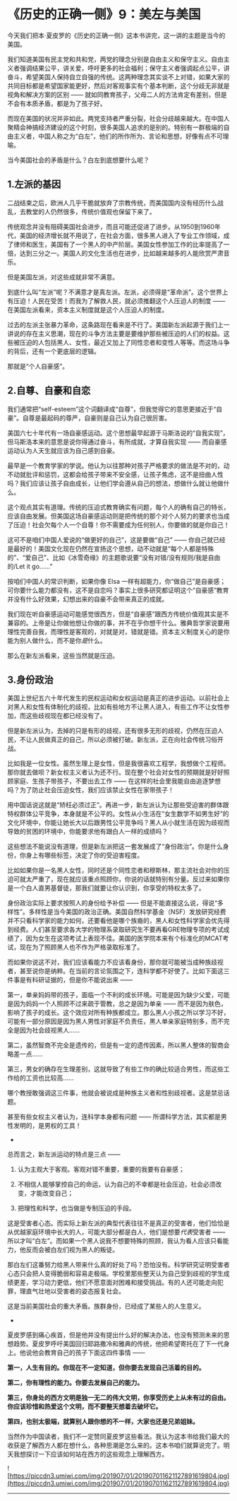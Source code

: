 # 《历史的正确一侧》9：美左与美国

今天我们把本·夏皮罗的《历史的正确一侧》这本书讲完，这一讲的主题是当今的美国。

我们知道美国有民主党和共和党，两党的理念分别是自由主义和保守主义。自由主义者强调结果公平，讲关爱，呼吁更多的社会福利；保守主义者强调起点公平，讲奋斗，希望美国人保持自立自强的传统。这两种理念其实谈不上对错，如果大家的共同目标都是希望国家能更好，然后对客观事实有个基本判断，这个分歧无非就是视角和解决方案的区别 —— 就如同教育孩子，父母二人的方法肯定有差别，但是不会有本质矛盾，都是为了孩子好。

而现在美国的状况并非如此。两党支持者严重分裂，社会分歧越来越大。在中国人聚精会神搞经济建设的这个时刻，很多美国人追求的是别的。特别有一群极端的自由主义者，中国人称之为“白左”，他们的所作所为、言论和思想，好像有点不可理喻。

当今美国社会的矛盾是什么？白左到底想要什么呢？

## 1.左派的基因

二战结束之后，欧洲人几乎干脆就放弃了宗教传统，而美国国内没有经历什么战乱，去教堂的人仍然很多，传统价值观也保留下来了。

传统观念并没有阻碍美国社会进步，而且可能还促进了进步。从1950到1960年代，美国的经济增长就不用说了，在社会方面，很多黑人进入了专业工作领域，成了律师和医生，美国有了一个黑人的中产阶层。美国女性参加工作的比率提高了一倍，达到三分之一。美国人的文化生活也在进步，比如越来越多的人能欣赏严肃音乐。

但是美国左派，对这些成就非常不满意。

到底什么叫“左派”呢？不满意才是真左派。左派，必须得是“革命派”。这个世界上有压迫！人民在受苦！而我为了解救人民，就必须推翻这个人压迫人的制度 —— 在美国左派看来，资本主义制度就是这个人压迫人的制度。

过去的左派主张暴力革命，这条路现在看来是不行了。美国新左派起源于我们上一讲说的存在主义思潮，现在的斗争方法主要是要维护那些被压迫的人们的权益。这些被压迫的人包括黑人、女性，最近又加上了同性恋者和变性人等等。而这场斗争的背后，还有一个更底层的逻辑。

那就是“个人自豪感”。

## 2.自尊、自豪和自恋

我们通常把“self-esteem”这个词翻译成“自尊”，但我觉得它的意思更接近于“自豪”。自尊是最起码的尊严，自豪则是自己认为自己很厉害。

美国六七十年代有一场自豪感运动。这个思想最早起源于马斯洛说的“自我实现”，但马斯洛本来的意思是说你得通过奋斗，有所成就，才算自我实现 —— 而自豪感运动认为人天生就应该为自己感到自豪。

最早是一个教育学家的学说。他认为以往那种对孩子严格要求的做法是不对的，动不动就批评和惩罚，这都会给孩子带来不安全感，让孩子焦虑，这不是扭曲人性吗？我们应该让孩子自由成长，让他们学会遵从自己的想法，想做什么就让他做什么。

这个观点其实有道理。传统的压迫式教育确实有问题，每个人的确有自己的特长，应该自由发展。但美国这场自豪感运动则是把传统的那个对个人努力的要求也当成了压迫！社会欠每个人一个自尊！你不需要成为任何别人，你要做的就是你自己！

这可不是咱们中国人爱说的“做更好的自己”，这是要做“自己” —— 你自己就已经是最好的！美国文化现在仍然在宣扬这个思想，动不动就是“每个人都是特殊的”、“爱自己”、比如《冰雪奇缘》的主题歌说要“没有对错/没有规则/我是自由的/Let it go……”

按咱们中国人的常识判断，如果你像 Elsa 一样有超能力，你“做自己”是自豪感；可你要什么能力都没有，这不是自恋吗？事实上很多研究都证明这个“自豪感”教育并没有什么好效果，幻想出来的自豪不会带来真正的成就。

我们现在听自豪感运动可能感觉很西方，但是“自豪感”跟西方传统价值观其实是不兼容的。上帝是让你做他想让你做的事，并不在乎你想干什么。雅典哲学家说要用理性完善自我，而理性是客观的，对就是对，错就是错。资本主义制度关心的是你能为别人做什么，而不是你*是*什么。

那么在新左派看来，这些当然就是压迫。

## 3.身份政治

美国上世纪五六十年代发生的民权运动和女权运动是真正的进步运动。以前社会上对黑人和女性有体制化的歧视，比如有些地方不让黑人进入，有些工作不让女性参加，而这些歧视现在都已经没有了。

但是新左派认为，去掉的只是有形的歧视，还有很多无形的歧视，仍然在压迫人民，不让人民做真正的自己，所以必须被打破。新左派，正在向社会传统习俗开战。

比如我是一位女性。虽然生理上是女性，但是我很喜欢工程学，我想做个工程师。那你就去做呗？新女权主义者认为还不行。现在整个社会对女性的预期就是好好照顾家庭、生孩子带孩子，不要出去工作 —— 在这样的社会里我能自由追逐梦想吗？为了防止社会压迫女性，我们应该禁止女性在家带孩子！

用中国话说这就是“矫枉必须过正”。再进一步，新左派认为让那些受迫害的群体跟特权群体公平竞争，本身就是不公平的。女性从小生活在“女生数学不如男生好”的文化环境中，你能让她长大以后跟男性公平竞争吗？黑人从小就生活在因为歧视而导致的贫困的环境中，你能要求他有跟白人一样的成绩吗？

这些想法不能说没有道理，但是新左派把这一套发展成了“身份政治”。你是什么身份，你身上有哪些标签，决定了你的受迫害程度。

比如如果你是一名黑人女性，同时还是个同性恋者和穆斯林，那主流社会对你的压迫可就太严重了，现在就应该重点照顾你，你说的话就特别有分量。反过来如果你是一个白人直男基督徒，那我们就要让你认识到，你享受的特权太多了。

身份政治实际上要求按照人的身份给予补偿 —— 但是不能直接这么说，得说“多样性”。多样性是当今美国的政治正确。美国自然科学基金（NSF）发放研究经费并不只看科学家的能力如何，还要看他是哪个族裔的，黑人和女性科学家会优先得到经费。人们甚至要求各大学的物理系录取研究生不要再看GRE物理专项的考试成绩了，因为女生在这项考试上表现不佳。美国的医学院本来有个标准化的MCAT考试，现在为了照顾黑人也不作为严格录取标准了。

而如果你说这不对，我们应该看能力不应该看身份，那你就可能被当成种族歧视者，甚至说你是纳粹。在当前的言论氛围之下，连科学都不好使了。比如下面这三件事是有科研证据的，但是你不能说出来 ——

第一，单亲妈妈带的孩子，面临一个不利的成长环境。可能是因为缺少父爱，可能是因为妈妈一个人照顾不过来疏于管教，总之是因为单亲 —— 而不是因为肤色，影响了孩子的成长。这个效应对所有种族都成立。那么黑人小孩之所以学习不好，可能有一部分原因是因为黑人男性对家庭不负责任，黑人单亲家庭特别多，而不完全是因为社会歧视黑人……

第二，虽然智商不完全是遗传的，但是有一定的遗传因素，所以黑人整体的智商会略差一点……

第三，男女的确存在生理差别，这就导致了有些工作的确比较适合男性，而这些工作给的工资也比较高……

哪个教授敢强调这三件事，他就会被说成是种族主义者和性别歧视者。这是禁忌话题。

甚至有些女权主义者认为，连科学本身都有问题 —— 所谓科学方法，其实都是男性发明的，是男权的工具！

*

总而言之，新左派运动的特点是三点 ——

1. 认为主观大于客观。客观对错不重要，重要的我要有自豪感；

2. 不相信人能够掌控自己的命运，认为自己的不幸都是社会压迫，社会必须改变，才能改变自己；

3. 把理性和科学，也当做是专制压迫的手段。

这是受害者心态。而实际上新左派的典型代表往往不是真正的受害者，他们恰恰是从优越家庭环境中长大的人，可能大部分都是白人，他们是想要*代表*受害者 —— 所以才叫“白左”。而如果一个黑人说我不想要特殊的照顾，我认为看人应该只看能力，他反而会被白左们视为黑人的叛徒。

那白左们这番努力给黑人带来什么真的好处了吗？恐怕没有。科学研究证明受害者心态只会把人变得脆弱和容易走极端。学校里那些整天认为自己受到歧视的学生成绩更差，学习动力更低，他们不愿意面对困难和接受挑战。有的人还可能走向犯罪，理直气壮地以受害者的姿态报复社会。

这是当前美国社会的重大矛盾。族群身份，已经成了某些人的人生意义。

*

夏皮罗感到痛心疾首，但是他并没有提出什么好的解决办法，也没有预测未来的思想趋势。夏皮罗呼吁美国回归耶路撒冷和雅典的传统，他把希望寄托在了下一代身上。他说他会教育自己的孩子下面这四件事情 ——

 **第一，人生有目的。你现在不一定知道，但你要去发现自己活着的目的。**

 **第二，你有理性的能力。你要去发展自己的能力。**

 **第三，你身处的西方文明是独一无二的伟大文明，你享受历史上从未有过的自由。你应该珍惜和热爱这个文明，而不要整天想着去破坏它。**

 **第四，也别太极端，就算别人跟你想的不一样，大家也还是兄弟姐妹。**

当然作为中国读者，我们不一定赞同夏皮罗这些看法。我认为这本书给我们最大的收获是了解西方人都在想什么，各种思潮是怎么来的。这本书咱们就算说完了。明天我想探讨一下应该如何站在西方的这些观念上理解西方。

![https://piccdn3.umiwi.com/img/201907/01/201907011621127891619804.jpg](https://piccdn3.umiwi.com/img/201907/01/201907011621127891619804.jpg)

---
